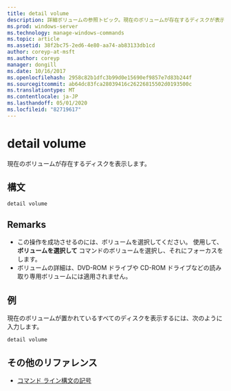 ```yaml
---
title: detail volume
description: 詳細ボリュームの参照トピック。現在のボリュームが存在するディスクが表示されます。
ms.prod: windows-server
ms.technology: manage-windows-commands
ms.topic: article
ms.assetid: 38f2bc75-2ed6-4e80-aa74-ab83133db1cd
author: coreyp-at-msft
ms.author: coreyp
manager: dongill
ms.date: 10/16/2017
ms.openlocfilehash: 2958c82b1dfc3b99d0e15690ef9857e7d83b244f
ms.sourcegitcommit: ab64dc83fca28039416c26226815502d0193500c
ms.translationtype: MT
ms.contentlocale: ja-JP
ms.lasthandoff: 05/01/2020
ms.locfileid: "82719617"
---
```

# <a name="detail-volume"></a>detail volume

現在のボリュームが存在するディスクを表示します。

## <a name="syntax"></a>構文

```
detail volume
```

## <a name="remarks"></a>Remarks

-   この操作を成功させるのには、ボリュームを選択してください。 使用して、 **ボリュームを選択して** コマンドのボリュームを選択し、それにフォーカスをします。
-   ボリュームの詳細は、DVD-ROM ドライブや CD-ROM ドライブなどの読み取り専用ボリュームには適用されません。

## <a name="examples"></a>例

現在のボリュームが置かれているすべてのディスクを表示するには、次のように入力します。
```
detail volume
```

## <a name="additional-references"></a>その他のリファレンス

- [コマンド ライン構文の記号](command-line-syntax-key.md)

